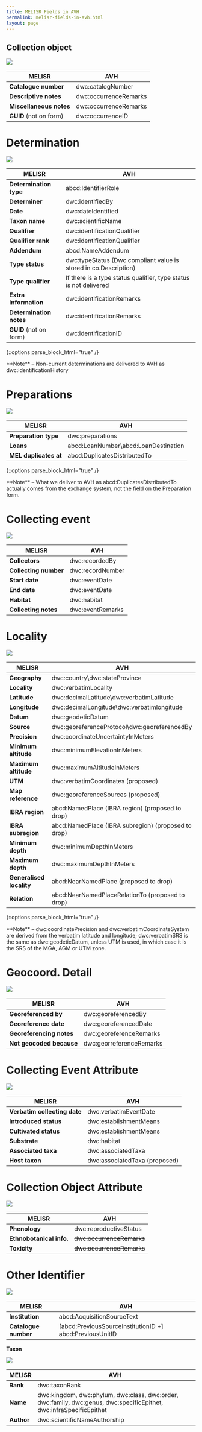 ```yaml
---
title: MELISR Fields in AVH
permalink: melisr-fields-in-avh.html
layout: page
---
```


## Collection object

![](assets/media/melisr-fields-in-avh-image7.png)

MELISR | AVH
---|---
**Catalogue number** | dwc:catalogNumber
**Descriptive notes** | dwc:occurrenceRemarks
**Miscellaneous notes** | dwc:occurrenceRemarks
**GUID** (not on form) | dwc:occurrenceID

# Determination

![](assets/media/melisr-fields-in-avh-image4.png)

MELISR | AVH
---|---
**Determination type** | abcd:IdentifierRole
**Determiner** | dwc:identifiedBy
**Date** | dwc:dateIdentified
**Taxon name** | dwc:scientificName
**Qualifier** | dwc:identificationQualifier
**Qualifier rank** | dwc:identificationQualifier
**Addendum** | abcd:NameAddendum
**Type status** | dwc:typeStatus (Dwc compliant value is stored in co.Description)
**Type qualifier** | If there is a type status qualifier, type status is not delivered
**Extra information** | dwc:identificationRemarks
**Determination notes** | dwc:identificationRemarks
**GUID** (not on form) | dwc:identificationID

{::options parse_block_html="true" /}
<div class="alert alert-info">
**Note** – Non-current determinations are delivered to AVH as dwc:identificationHistory
</div>

# Preparations

![](assets/media/melisr-fields-in-avh-image8.png)

MELISR | AVH
---|---
**Preparation type** | dwc:preparations
**Loans** | abcd:LoanNumber\abcd:LoanDestination
**MEL duplicates at** | abcd:DuplicatesDistributedTo

{::options parse_block_html="true" /}
<div class="alert alert-info">
**Note** – What we deliver to AVH as abcd:DuplicatesDistributedTo actually comes from the exchange system, not the field on the Preparation form.
</div>

# Collecting event

![](assets/media/melisr-fields-in-avh-image3.png)

MELISR | AVH
---|---
**Collectors** | dwc:recordedBy
**Collecting number** | dwc:recordNumber
**Start date** | dwc:eventDate
**End date** | dwc:eventDate
**Habitat** | dwc:habitat
**Collecting notes** | dwc:eventRemarks

# Locality

![](assets/media/melisr-fields-in-avh-image6.png)

MELISR | AVH
---|---
**Geography** | dwc:country\dwc:stateProvince
**Locality** | dwc:verbatimLocality
**Latitude** | dwc:decimalLatitude\dwc:verbatimLatitude
**Longitude** | dwc:decimalLongitude\dwc:verbatimlongitude
**Datum** | dwc:geodeticDatum
**Source** | dwc:georeferenceProtocol\dwc:georeferencedBy
**Precision** | dwc:coordinateUncertaintyInMeters
**Minimum altitude** | dwc:minimumElevationInMeters
**Maximum altitude** | dwc:maximumAltitudeInMeters
**UTM** | dwc:verbatimCoordinates (proposed)
**Map reference** | dwc:georeferenceSources (proposed)
**IBRA region** | abcd:NamedPlace (IBRA region) (proposed to drop)
**IBRA subregion** | abcd:NamedPlace (IBRA subregion) (proposed to drop)
**Minimum depth** | dwc:minimumDepthInMeters
**Maximum depth** | dwc:maximumDepthInMeters
**Generalised locality** | abcd:NearNamedPlace (proposed to drop)
**Relation** | abcd:NearNamedPlaceRelationTo (proposed to drop)

{::options parse_block_html="true" /}
<div class="alert alert-info">
**Note** – dwc:coordinatePrecision and dwc:verbatimCoordinateSystem are derived from the verbatim latitude and longitude; dwc:verbatimSRS is the same as dwc:geodeticDatum, unless UTM is used, in which case it is the SRS of the MGA, AGM or UTM zone.
</div>

# Geocoord. Detail

![](assets/media/melisr-fields-in-avh-image2.png)

MELISR | AVH
---|---
**Georeferenced by** | dwc:georeferencedBy
**Georeference date** | dwc:georeferencedDate
**Georeferencing notes** | dwc:georeferenceRemarks
**Not geocoded because** | dwc:georreferenceRemarks

# Collecting Event Attribute

![](assets/media/melisr-fields-in-avh-image9.png)

MELISR | AVH
---|---
**Verbatim collecting date** | dwc:verbatimEventDate
**Introduced status** | dwc:establishmentMeans
**Cultivated status** | dwc:establishmentMeans
**Substrate** | dwc:habitat
**Associated taxa** | dwc:associatedTaxa
**Host taxon** | dwc:associatedTaxa (proposed)

# Collection Object Attribute

![](assets/media/melisr-fields-in-avh-image1.png)

MELISR | AVH
---|---
**Phenology** | dwc:reproductiveStatus
**Ethnobotanical info.** | ~~dwc:occurrenceRemarks~~
**Toxicity** | ~~dwc:occurrenceRemarks~~

# Other Identifier

![](assets/media/melisr-fields-in-avh-image5.png)

MELISR | AVH
---|---
**Institution** | abcd:AcquisitionSourceText
**Catalogue number** | \[abcd:PreviousSourceInstitutionID +\] abcd:PreviousUnitID

**Taxon**

![](assets/media/melisr-fields-in-avh-image10.png)

MELISR | AVH
---|---
**Rank** | dwc:taxonRank
**Name** | dwc:kingdom, dwc:phylum, dwc:class, dwc:order, dwc:family, dwc:genus, dwc:specificEpithet, dwc:infraSpecificEpithet
**Author** | dwc:scientificNameAuthorship
